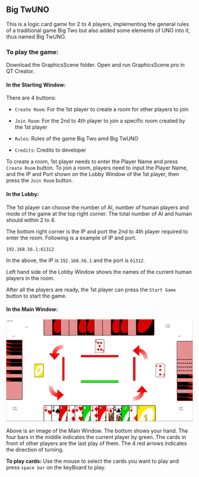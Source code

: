 ## Big TwUNO

This is a logic card game for 2 to 4 players, implementing the general rules of a traditional game Big Two but also added some elements of UNO into it, thus named Big TwUNO. 

### To play the game:
Download the GraphicsScene folder. Open and run GraphicsScene.pro in QT Creator. 

#### In the Starting Window:

There are 4 buttons:

- ```Create Room```: For the 1st player to create a room for other players to join

- ```Join Room```: For the 2nd to 4th player to join a specific room created by the 1st player

- ```Rules```: Rules of the game Big Two amd Big TwUNO

- ```Credits```: Credits to developer

To create a room, 1st player needs to enter the Player Name and press ```Create Room``` button.
To join a room, players need to input the Player Name, and the IP and Port shown on the Lobby Window of the 1st player, then press the ```Join Room``` button.

#### In the Lobby:

The 1st player can choose the number of AI, number of human players and mode of the game at the top right corner. The total number of AI and human should within 2 to 4. 

The bottom right corner is the IP and port the 2nd to 4th player required to enter the room. Following is a example of IP and port.
```
192.168.56.1:61312
```
In the above, the IP is ```192.168.56.1``` and the port is ```61312```.

Left hand side of the Lobby Window shows the names of the current human players in the room. 

After all the players are ready, the 1st player can press the ```Start Game``` button to start the game.

#### In the Main Window:

![Main Window](mainwindow.png)

Above is an image of the Main Window. The bottom shows your hand. The four bars in the middle indicates the current player by green. The cards in front of other players are the last play of them. The 4 red arrows indicates the direction of turning. 

**To play cards:** Use the mouse to select the cards you want to play and press ```space bar``` on the keyBoard to play.
